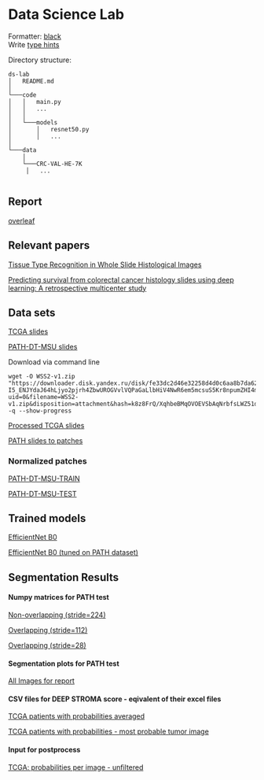 # Data Science Lab

Formatter: [black](https://marketplace.visualstudio.com/items?itemName=ms-python.black-formatter)  
Write [type hints](https://docs.python.org/3/library/typing.html)

Directory structure:

```
ds-lab
│   README.md
│
└───code
│   │   main.py
│   │   ...
│   │
│   └───models
│       │   resnet50.py
│       │   ...
│
└───data
    │
    └───CRC-VAL-HE-7K
     │   ...


```

## Report

[overleaf](https://www.overleaf.com/4317228738rvbdxvrjjsws)

## Relevant papers

[Tissue Type Recognition in Whole Slide Histological Images](http://ceur-ws.org/Vol-3027/paper50.pdf)

[Predicting survival from colorectal cancer histology slides using deep learning: A retrospective multicenter study](https://journals.plos.org/plosmedicine/article/file?id=10.1371/journal.pmed.1002730&type=printable)

## Data sets

[TCGA slides](https://portal.gdc.cancer.gov/repository?filters=%7B%22op%22%3A%22and%22%2C%22content%22%3A%5B%7B%22content%22%3A%7B%22field%22%3A%22cases.case_id%22%2C%22value%22%3A%5B%22set_id%3ADqDl5YMBcZtnZdVfR3_w%22%5D%7D%2C%22op%22%3A%22IN%22%7D%2C%7B%22op%22%3A%22in%22%2C%22content%22%3A%7B%22field%22%3A%22files.data_type%22%2C%22value%22%3A%5B%22Slide%20Image%22%5D%7D%7D%5D%7D)

[PATH-DT-MSU slides](https://imaging.cs.msu.ru/en/research/histology/path-dt-msu)

Download via command line

```
wget -O WSS2-v1.zip "https://downloader.disk.yandex.ru/disk/fe33dc2d46e32258d4d0c6aa8b7da62bbbddfad697dc81468ddc44ae7a5eebc9/638b95fd/fKqInKw3d7bLFOeFnMGnhAM2BMzL9eiNqnSmlFhPpUabc7-I5_ENJYdaJ64hLjyo2pjrh4ZbwUROGVvlVQPaGaLlbHiV4NwR6em5mcsuS5Kr8npumZHI4midPdWhecNq?uid=0&filename=WSS2-v1.zip&disposition=attachment&hash=k8z8FrQ/XqhbeBMqOVOEVSbAqNrbfsLWZ51dzBytdv0flGWevP2rJr7diMPOc87vW5aDQ4kMZEXE%2BwNjbq78ug%3D%3D%3A&limit=0&content_type=application%2Fzip&owner_uid=1130000056703611&fsize=20938883225&hid=90683e66eeabc6626744a7c43937c80c&media_type=compressed&tknv=v2"  -q --show-progress
```

[Processed TCGA slides](https://polybox.ethz.ch/index.php/s/g9pXo8JraNZIdNx)

[PATH slides to patches](https://polybox.ethz.ch/index.php/s/eAGHwpMehXX0Rrg)

### Normalized patches

[PATH-DT-MSU-TRAIN](https://polybox.ethz.ch/index.php/s/hzLxnW3Lb64V7UA/download)

[PATH-DT-MSU-TEST](https://polybox.ethz.ch/index.php/s/GOl8C9ONgDdxvBr/download)

## Trained models

[EfficientNet B0](https://polybox.ethz.ch/index.php/s/asyU2O8VKnxi6gd/download)

[EfficientNet B0 (tuned on PATH dataset)](https://polybox.ethz.ch/index.php/s/nX0SVRoob5X5uR0)

## Segmentation Results

#### Numpy matrices for PATH test

[Non-overlapping (stride=224)](https://polybox.ethz.ch/index.php/s/mVQA4SZcGgWRqaB)

[Overlapping (stride=112)](https://polybox.ethz.ch/index.php/s/WYFPf3kv24bhx8W)

[Overlapping (stride=28)](https://polybox.ethz.ch/index.php/s/X5NpfmyrbGyF9u2)

#### Segmentation plots for PATH test

[All Images for report](https://polybox.ethz.ch/index.php/s/lv0TIbFs2cfwX3t)

#### CSV files for DEEP STROMA score - eqivalent of their excel files

[TCGA patients with probabilities averaged](https://polybox.ethz.ch/index.php/s/F800Obkts8TEE6Y)

[TCGA patients with probabilities - most probable tumor image](https://polybox.ethz.ch/index.php/s/8SlUq2AFCZC0bSn)

#### Input for postprocess

[TCGA: probabilities per image - unfiltered](https://polybox.ethz.ch/index.php/s/f7Ofp4ZcShN1lmk)
